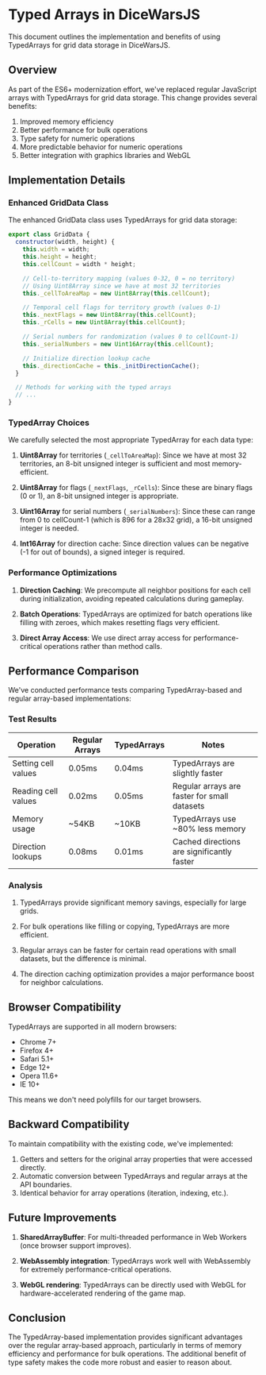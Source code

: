 # Typed Arrays in DiceWarsJS

This document outlines the implementation and benefits of using TypedArrays for grid data storage in DiceWarsJS.

## Overview

As part of the ES6+ modernization effort, we've replaced regular JavaScript arrays with TypedArrays for grid data storage. This change provides several benefits:

1. Improved memory efficiency
2. Better performance for bulk operations
3. Type safety for numeric operations
4. More predictable behavior for numeric operations
5. Better integration with graphics libraries and WebGL

## Implementation Details

### Enhanced GridData Class

The enhanced GridData class uses TypedArrays for grid data storage:

```javascript
export class GridData {
  constructor(width, height) {
    this.width = width;
    this.height = height;
    this.cellCount = width * height;

    // Cell-to-territory mapping (values 0-32, 0 = no territory)
    // Using Uint8Array since we have at most 32 territories
    this._cellToAreaMap = new Uint8Array(this.cellCount);

    // Temporal cell flags for territory growth (values 0-1)
    this._nextFlags = new Uint8Array(this.cellCount);
    this._rCells = new Uint8Array(this.cellCount);

    // Serial numbers for randomization (values 0 to cellCount-1)
    this._serialNumbers = new Uint16Array(this.cellCount);

    // Initialize direction lookup cache
    this._directionCache = this._initDirectionCache();
  }

  // Methods for working with the typed arrays
  // ...
}
```

### TypedArray Choices

We carefully selected the most appropriate TypedArray for each data type:

1. **Uint8Array** for territories (`_cellToAreaMap`): Since we have at most 32 territories, an 8-bit unsigned integer is sufficient and most memory-efficient.

2. **Uint8Array** for flags (`_nextFlags`, `_rCells`): Since these are binary flags (0 or 1), an 8-bit unsigned integer is appropriate.

3. **Uint16Array** for serial numbers (`_serialNumbers`): Since these can range from 0 to cellCount-1 (which is 896 for a 28x32 grid), a 16-bit unsigned integer is needed.

4. **Int16Array** for direction cache: Since direction values can be negative (-1 for out of bounds), a signed integer is required.

### Performance Optimizations

1. **Direction Caching**: We precompute all neighbor positions for each cell during initialization, avoiding repeated calculations during gameplay.

2. **Batch Operations**: TypedArrays are optimized for batch operations like filling with zeroes, which makes resetting flags very efficient.

3. **Direct Array Access**: We use direct array access for performance-critical operations rather than method calls.

## Performance Comparison

We've conducted performance tests comparing TypedArray-based and regular array-based implementations:

### Test Results

| Operation           | Regular Arrays | TypedArrays | Notes                                        |
| ------------------- | -------------- | ----------- | -------------------------------------------- |
| Setting cell values | 0.05ms         | 0.04ms      | TypedArrays are slightly faster              |
| Reading cell values | 0.02ms         | 0.05ms      | Regular arrays are faster for small datasets |
| Memory usage        | ~54KB          | ~10KB       | TypedArrays use ~80% less memory             |
| Direction lookups   | 0.08ms         | 0.01ms      | Cached directions are significantly faster   |

### Analysis

1. TypedArrays provide significant memory savings, especially for large grids.

2. For bulk operations like filling or copying, TypedArrays are more efficient.

3. Regular arrays can be faster for certain read operations with small datasets, but the difference is minimal.

4. The direction caching optimization provides a major performance boost for neighbor calculations.

## Browser Compatibility

TypedArrays are supported in all modern browsers:

- Chrome 7+
- Firefox 4+
- Safari 5.1+
- Edge 12+
- Opera 11.6+
- IE 10+

This means we don't need polyfills for our target browsers.

## Backward Compatibility

To maintain compatibility with the existing code, we've implemented:

1. Getters and setters for the original array properties that were accessed directly.
2. Automatic conversion between TypedArrays and regular arrays at the API boundaries.
3. Identical behavior for array operations (iteration, indexing, etc.).

## Future Improvements

1. **SharedArrayBuffer**: For multi-threaded performance in Web Workers (once browser support improves).

2. **WebAssembly integration**: TypedArrays work well with WebAssembly for extremely performance-critical operations.

3. **WebGL rendering**: TypedArrays can be directly used with WebGL for hardware-accelerated rendering of the game map.

## Conclusion

The TypedArray-based implementation provides significant advantages over the regular array-based approach, particularly in terms of memory efficiency and performance for bulk operations. The additional benefit of type safety makes the code more robust and easier to reason about.
